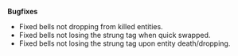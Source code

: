 **Bugfixes**
- Fixed bells not dropping from killed entities.
- Fixed bells not losing the strung tag when quick swapped.
- Fixed bells not losing the strung tag upon entity death/dropping.
